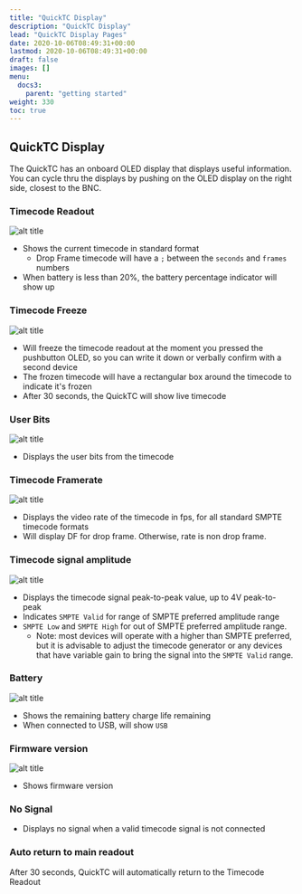 ```yaml
---
title: "QuickTC Display"
description: "QuickTC Display"
lead: "QuickTC Display Pages"
date: 2020-10-06T08:49:31+00:00
lastmod: 2020-10-06T08:49:31+00:00
draft: false
images: []
menu:
  docs3:
    parent: "getting started"
weight: 330
toc: true
---
```


## QuickTC Display

The QuickTC has an onboard OLED display that displays useful information. You can cycle thru the displays by pushing on the OLED display on the right side, closest to the BNC.

### Timecode Readout

<img src="/images/qtc/qtcpg1.jpg" title="QuickTC Display page 1" alt="alt title"/>

- Shows the current timecode in standard format
  - Drop Frame timecode will have a `;` between the `seconds` and `frames` numbers
- When battery is less than 20%, the battery percentage indicator will show up

### Timecode Freeze

<img src="/images/qtc/qtcpg2.jpg" title="QuickTC Display page 2" alt="alt title"/>

- Will freeze the timecode readout at the moment you pressed the pushbutton OLED, so you can write it down or verbally confirm with a second device
- The frozen timecode will have a rectangular box around the timecode to indicate it's frozen
- After 30 seconds, the QuickTC will show live timecode

### User Bits

<img src="/images/qtc/qtcpg3.jpg" title="QuickTC Display page 3" alt="alt title"/>

- Displays the user bits from the timecode

### Timecode Framerate

<img src="/images/qtc/qtcpg4.jpg" title="QuickTC Display page 4" alt="alt title"/>

- Displays the video rate of the timecode in fps, for all standard SMPTE timecode formats
- Will display DF for drop frame. Otherwise, rate is non drop frame.

### Timecode signal amplitude

<img src="/images/qtc/qtcpg5.jpg" title="QuickTC Display page 5" alt="alt title"/>

- Displays the timecode signal peak-to-peak value, up to 4V peak-to-peak
- Indicates `SMPTE Valid` for range of SMPTE preferred amplitude range
- `SMPTE Low` and `SMPTE High` for out of SMPTE preferred amplitude range.
  - Note: most devices will operate with a higher than SMPTE preferred, but it is advisable to adjust the timecode generator or any devices that have variable gain to bring the signal into the `SMPTE Valid` range.

### Battery

<img src="/images/qtc/qtcpg6.jpg" title="QuickTC Display page 6" alt="alt title"/>

- Shows the remaining battery charge life remaining
- When connected to USB, will show `USB`

### Firmware version

<img src="/images/qtc/qtcpg7.jpg" title="QuickTC Display page 7" alt="alt title"/>

- Shows firmware version

### No Signal

- Displays no signal when a valid timecode signal is not connected

### Auto return to main readout

After 30 seconds, QuickTC will automatically return to the Timecode Readout
